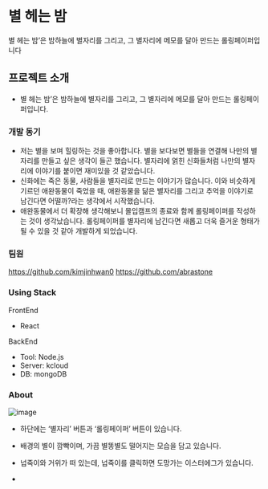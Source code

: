 # 별 헤는 밤

별 헤는 밤’은 밤하늘에 별자리를 그리고, 그 별자리에 메모를 달아 만드는 롤링페이퍼입니다

## 프로젝트 소개
- 별 헤는 밤’은 밤하늘에 별자리를 그리고, 그 별자리에 메모를 달아 만드는 롤링페이퍼입니다.

### 개발 동기

- 저는 별을 보며 힐링하는 것을 좋아합니다. 별을 보다보면 별들을 연결해 나만의 별자리를 만들고 싶은 생각이 들곤 했습니다. 별자리에 얽힌 신화들처럼 나만의 별자리에 이야기를 붙이면 재미있을 것 같았습니다.
- 신화에는 죽은 동물, 사람들을 별자리로 만드는 이야기가 많습니다. 이와 비슷하게 기르던 애완동물이 죽었을 때, 애완동물을 닮은 별자리를 그리고 추억을 이야기로 남긴다면 어떨까?라는 생각에서 시작했습니다.
- 애완동물에서 더 확장해 생각해보니 몰입캠프의 종료와 함께 롤링페이퍼를 작성하는 것이 생각났습니다. 롤링페이퍼를 별자리에 남긴다면 새롭고 더욱 즐거운 형태가 될 수 있을 것 같아 개발하게 되었습니다.

### 팀원
https://github.com/kimjinhwan0
https://github.com/abrastone

### Using Stack
 FrontEnd
- React

BackEnd
- Tool: Node.js
- Server: kcloud
- DB: mongoDB

### About
![image](https://github.com/user-attachments/assets/6624dbf6-047e-4507-8e22-0d4b97cc8b6e)
- 하단에는 ‘별자리’ 버튼과 ‘롤링페이퍼’ 버튼이 있습니다.
- 배경의 별이 깜빡이며, 가끔 별똥별도 떨어지는 모습을 담고 있습니다.
- 넙죽이와 거위가 떠 있는데, 넙죽이를 클릭하면 도망가는 이스터에그가 있습니다.

- 


